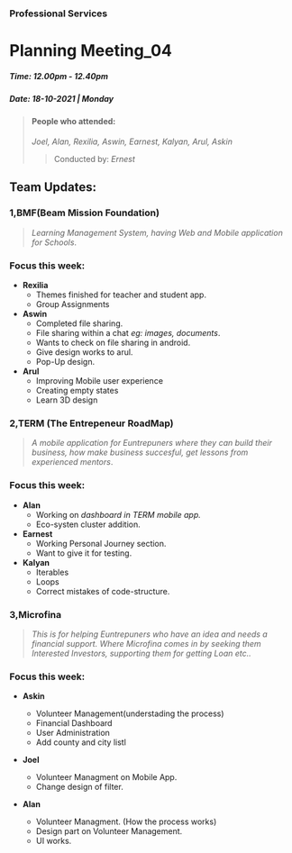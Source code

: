 ### Professional Services 
# Planning Meeting_04

##### Time: 12.00pm - 12.40pm
##### Date: 18-10-2021 | Monday

> #### People who attended: 
   > *Joel, Alan, Rexilia, Aswin, 
   Earnest, Kalyan, Arul, Askin*
   >> Conducted by: *Ernest*

## Team Updates:

### 1,BMF(Beam Mission Foundation)
> *Learning Management System, having Web and Mobile application for Schools*.
  
### Focus this week:
- **Rexilia**
     - Themes finished for teacher and student app.
     - Group Assignments
- **Aswin**
     - Completed file sharing.
     - File sharing within a chat *eg: images, documents*.
     - Wants to check on file sharing in android.
     - Give design works to arul.
     - Pop-Up design.
- **Arul**
     - Improving Mobile user experience
     - Creating empty states
     - Learn 3D design

### 2,TERM (The Entrepeneur RoadMap)
> *A mobile application for Euntrepuners where they can build their business, how make business succesful, 
get lessons from experienced mentors*.

### Focus this week:

- **Alan**
     - Working on *dashboard in TERM mobile app.*
     - Eco-systen cluster addition.
- **Earnest**
     - Working Personal Journey section.
     - Want to give it for testing.
- **Kalyan**
     - Iterables
     - Loops
     - Correct mistakes of code-structure.    
   
### 3,Microfina
> *This is for helping Euntrepuners who have an idea and needs a financial support. Where Microfina comes in by seeking them Interested
Investors, supporting them for getting Loan etc..*
        
### Focus this week:
- **Askin**
     - Volunteer Management(understading the process)
     - Financial Dashboard
     - User Administration
     - Add county and city listl

- **Joel**
     - Volunteer Managment on Mobile App.
     - Change design of filter.
- **Alan**
     - Volunteer Managment. (How the process works)
     - Design part on Volunteer Management.
     - UI works.

